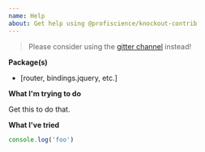 ```yaml
---
name: Help
about: Get help using @profiscience/knockout-contrib
---
```


> Please consider using the [gitter channel](https://gitter.im/Profiscience/knockout-contrib) instead!

**Package(s)**

- [router, bindings.jquery, etc.]

**What I'm trying to do**

Get this to do that.

**What I've tried**

```typescript
console.log('foo')
```
